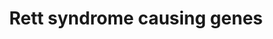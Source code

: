 ---
annotations:
- type: Pathway Ontology
  value: disease pathway
- type: Disease Ontology
  value: Rett syndrome
- type: Cell Type Ontology
  value: neuron
authors:
- Maxvanson
- Fehrhart
- DeSl
- Finterly
description: Protein - protein interaction between genes that are associated with
  Rett syndrome like phenotype according to the paper Ehrhart et al. 2018 "current
  developments in the genetics of Rett and Rett-like syndrome" Curr. Psy.
last-edited: 2021-06-22
organisms:
- Homo sapiens
redirect_from:
- /index.php/Pathway:WP4312
- /instance/WP4312
schema-jsonld:
- '@context': https://schema.org/
  '@id': https://wikipathways.github.io/pathways/WP4312.html
  '@type': Dataset
  creator:
    '@type': Organization
    name: WikiPathways
  description: Protein - protein interaction between genes that are associated with
    Rett syndrome like phenotype according to the paper Ehrhart et al. 2018 "current
    developments in the genetics of Rett and Rett-like syndrome" Curr. Psy.
  keywords:
  - ''
  - SHANK3
  - GRIN2A
  - BRAF
  - STXBP1
  - TAF1B
  - SMARCA4
  - SATB2
  - TRRAP
  - SMC1A
  - NCOR1
  - SYNGAP1
  - NCOR2
  - RHOBTB2
  - CECR2
  - GABBR2
  - SMARCA2
  - GPS2
  - MEF2C
  - HIVEP2
  - TBL1X
  - GABRD
  - SRRM3
  - SCN2A
  - KCNJ10
  - HDAC8
  - GABRA3
  - SCN1A
  - FOXG1
  - CDKL5
  - SYNE2
  - HDAC5
  - TBL1XR1
  - XAB2
  - TCF4
  - SMARCA1
  - EIF2B2
  - MECP2
  - ACTL6B
  - HAP1
  - SCN8A
  - HTT
  - CRK
  - GNAO1
  - HDAC1
  - CHD4
  - KCNQ2
  - IMPDH2
  - GRIN2B
  - JARID1B
  license: CC0
  name: Rett syndrome causing genes
seo: CreativeWork
title: Rett syndrome causing genes
wpid: WP4312
---